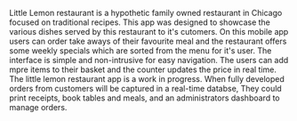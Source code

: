 Little Lemon restaurant is a hypothetic family owned restaurant in Chicago focused on traditional recipes. This app was designed to showcase the various dishes served by this restaurant to it's cutomers. On this mobile app users can order take aways of their favourite meal 
and the restaurant offers some weekly specials which are sorted from the menu for it's user. The interface is simple and non-intrusive for easy navigation. The users can add mpre items to their basket and the counter updates the price in real time.
The little lemon restaurant app is a work in progress. When fully developed orders from customers will be captured in a real-time databse, They could print receipts, book tables and meals, and an administrators dashboard to manage orders.
